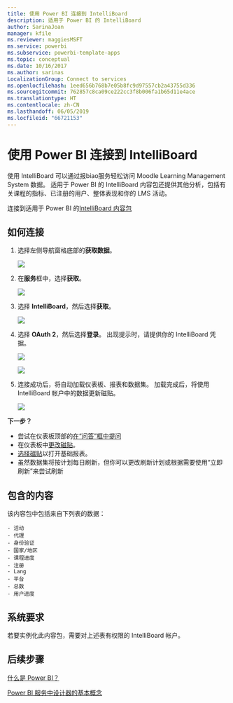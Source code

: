 ```yaml
---
title: 使用 Power BI 连接到 IntelliBoard
description: 适用于 Power BI 的 IntelliBoard
author: SarinaJoan
manager: kfile
ms.reviewer: maggiesMSFT
ms.service: powerbi
ms.subservice: powerbi-template-apps
ms.topic: conceptual
ms.date: 10/16/2017
ms.author: sarinas
LocalizationGroup: Connect to services
ms.openlocfilehash: 1eed656b768b7e05b8fc9d97557cb2a43755d336
ms.sourcegitcommit: 762857c8ca09ce222cc3f8b006fa1b65d11e4ace
ms.translationtype: HT
ms.contentlocale: zh-CN
ms.lasthandoff: 06/05/2019
ms.locfileid: "66721153"
---
```

# <a name="connect-to-intelliboard-with-power-bi"></a>使用 Power BI 连接到 IntelliBoard
使用 IntelliBoard 可以通过报biao服务轻松访问 Moodle Learning Management System 数据。 适用于 Power BI 的 IntelliBoard 内容包还提供其他分析，包括有关课程的指标、已注册的用户、整体表现和你的 LMS 活动。

连接到适用于 Power BI 的[IntelliBoard 内容包](https://app.powerbi.com/getdata/services/intelliboard)

## <a name="how-to-connect"></a>如何连接
1. 选择左侧导航窗格底部的**获取数据**。  
   
    ![](media/service-connect-to-intelliboard/getdata.png)
2. 在**服务**框中，选择**获取**。  
   
    ![](media/service-connect-to-intelliboard/services.png)
3. 选择 **IntelliBoard**，然后选择**获取**。  
   
    ![](media/service-connect-to-intelliboard/intelliboard.png)
4. 选择 **OAuth 2**，然后选择**登录**。 出现提示时，请提供你的 IntelliBoard 凭据。
   
    ![](media/service-connect-to-intelliboard/creds.png)
   
    ![](media/service-connect-to-intelliboard/creds2.png)
5. 连接成功后，将自动加载仪表板、报表和数据集。 加载完成后，将使用 IntelliBoard 帐户中的数据更新磁贴。
   
    ![](media/service-connect-to-intelliboard/dashboard.png)

**下一步？**

* 尝试在仪表板顶部的[在“问答”框中提问](consumer/end-user-q-and-a.md)
* 在仪表板中[更改磁贴](service-dashboard-edit-tile.md)。
* [选择磁贴](consumer/end-user-tiles.md)以打开基础报表。
* 虽然数据集将按计划每日刷新，但你可以更改刷新计划或根据需要使用“立即刷新”来尝试刷新

## <a name="whats-included"></a>包含的内容
该内容包中包括来自下列表的数据：  

    - 活动  
    - 代理  
    - 身份验证  
    - 国家/地区  
    - 课程进度  
    - 注册
    - Lang  
    - 平台  
    - 总数  
    - 用户进度    

## <a name="system-requirements"></a>系统要求
若要实例化此内容包，需要对上述表有权限的 IntelliBoard 帐户。

## <a name="next-steps"></a>后续步骤
[什么是 Power BI？](power-bi-overview.md)

[Power BI 服务中设计器的基本概念](service-basic-concepts.md)


